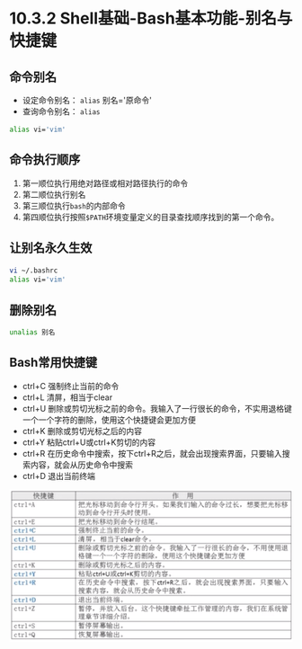# 10.3.2 Shell基础-Bash基本功能-别名与快捷键
## 命令别名
- 设定命令别名： `alias` 别名='原命令'
- 查询命令别名： `alias`
```bash
alias vi='vim'
```
## 命令执行顺序
1. 第一顺位执行用绝对路径或相对路径执行的命令
2. 第二顺位执行别名
3. 第三顺位执行`bash`的内部命令
4. 第四顺位执行按照`$PATH`环境变量定义的目录查找顺序找到的第一个命令。

## 让别名永久生效
```bash
vi ~/.bashrc
alias vi='vim'
```
## 删除别名
```bash
unalias 别名
```

## Bash常用快捷键
- ctrl+C 强制终止当前的命令
- ctrl+L 清屏，相当于clear
- ctrl+U 删除或剪切光标之前的命令。我输入了一行很长的命令，不实用退格键一个一个字符的删除，使用这个快捷键会更加方便
- ctrl+K 删除或剪切光标之后的内容
- ctrl+Y 粘贴ctrl+U或ctrl+K剪切的内容
- ctrl+R 在历史命令中搜索，按下ctrl+R之后，就会出现搜索界面，只要输入搜索内容，就会从历史命令中搜索
- ctrl+D 退出当前终端

![bash shortcuts](../images/10.3.2/bash-shortcuts.png "bash shortcuts")
